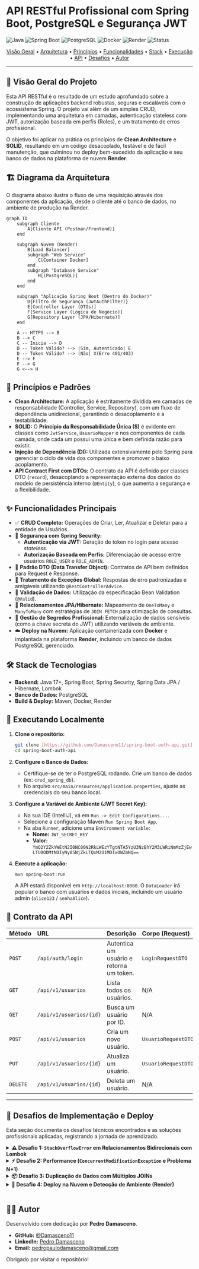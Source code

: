 # API RESTful Profissional com Spring Boot, PostgreSQL e Segurança JWT

![Java](https://img.shields.io/badge/Java-17+-orange?style=for-the-badge&logo=openjdk) ![Spring Boot](https://img.shields.io/badge/Spring_Boot-3.3+-green?style=for-the-badge&logo=spring) ![PostgreSQL](https://img.shields.io/badge/PostgreSQL-16-blue?style=for-the-badge&logo=postgresql) ![Docker](https://img.shields.io/badge/Docker-blue?style=for-the-badge&logo=docker) ![Render](https://img.shields.io/badge/Render-46E3B7?style=for-the-badge&logo=render) ![Status](https://img.shields.io/badge/Status-Concluído-brightgreen?style=for-the-badge)

<p align="center">
  <a href="#-visão-geral-do-projeto">Visão Geral</a> •
  <a href="#-diagrama-da-arquitetura">Arquitetura</a> •
  <a href="#-princípios-e-padrões">Princípios</a> •
  <a href="#-funcionalidades-principais">Funcionalidades</a> •
  <a href="#-stack-de-tecnologias">Stack</a> •
  <a href="#-executando-localmente">Execução</a> •
  <a href="#-contrato-da-api">API</a> •
  <a href="#-desafios-de-implementação-e-deploy">Desafios</a> •
  <a href="#-autor">Autor</a>
</p>

---

## 🎯 Visão Geral do Projeto

Esta API RESTful é o resultado de um estudo aprofundado sobre a construção de aplicações backend robustas, seguras e escaláveis com o ecossistema Spring. O projeto vai além de um simples CRUD, implementando uma arquitetura em camadas, autenticação stateless com JWT, autorização baseada em perfis (Roles), e um tratamento de erros profissional.

O objetivo foi aplicar na prática os princípios de **Clean Architecture** e **SOLID**, resultando em um código desacoplado, testável e de fácil manutenção, que culminou no deploy bem-sucedido da aplicação e seu banco de dados na plataforma de nuvem **Render**.

## 🏗️ Diagrama da Arquitetura

O diagrama abaixo ilustra o fluxo de uma requisição através dos componentes da aplicação, desde o cliente até o banco de dados, no ambiente de produção na Render.

```mermaid
graph TD
    subgraph Cliente
        A[Cliente API (Postman/Frontend)]
    end

    subgraph Nuvem (Render)
        B[Load Balancer]
        subgraph "Web Service"
            C[Container Docker]
        end
        subgraph "Database Service"
            H[(PostgreSQL)]
        end
    end
    
    subgraph "Aplicação Spring Boot (Dentro do Docker)"
        D{Filtro de Segurança (JwtAuthFilter)}
        E[Controller Layer (DTOs)]
        F[Service Layer (Lógica de Negócio)]
        G[Repository Layer (JPA/Hibernate)]
    end

    A -- HTTPS --> B
    B --> C
    C -- Inicia --> D
    D -- Token Válido? --> |Sim, Autenticado| E
    D -- Token Válido? --> |Não| X(Erro 401/403)
    E --> F
    F --> G
    G <--> H

````

## 📐 Princípios e Padrões

-   **Clean Architecture:** A aplicação é estritamente dividida em camadas de responsabilidade (Controller, Service, Repository), com um fluxo de dependência unidirecional, garantindo o desacoplamento e a testabilidade.
-   **SOLID:** O **Princípio da Responsabilidade Única (S)** é evidente em classes como `JwtService`, `UsuarioMapper` e nos componentes de cada camada, onde cada um possui uma única e bem definida razão para existir.
-   **Injeção de Dependência (DI):** Utilizada extensivamente pelo Spring para gerenciar o ciclo de vida dos componentes e promover o baixo acoplamento.
-   **API Contract First com DTOs:** O contrato da API é definido por classes DTO (`record`), desacoplando a representação externa dos dados do modelo de persistência interno (`@Entity`), o que aumenta a segurança e a flexibilidade.

## ✨ Funcionalidades Principais

-   ✅ **CRUD Completo:** Operações de Criar, Ler, Atualizar e Deletar para a entidade de Usuários.
-   🔐 **Segurança com Spring Security:**
    -   **Autenticação via JWT:** Geração de token no login para acesso *stateless*.
    -   **Autorização Baseada em Perfis:** Diferenciação de acesso entre usuários `ROLE_USER` e `ROLE_ADMIN`.
-   🧱 **Padrão DTO (Data Transfer Object):** Contratos de API bem definidos para Request e Response.
-   🚨 **Tratamento de Exceções Global:** Respostas de erro padronizadas e amigáveis utilizando `@RestControllerAdvice`.
-   📝 **Validação de Dados:** Utilização da especificação Bean Validation (`@Valid`).
-   🔗 **Relacionamentos JPA/Hibernate:** Mapeamento de `OneToMany` e `ManyToMany` com estratégias de `JOIN FETCH` para otimização de consultas.
-   🔑 **Gestão de Segredos Profissional:** Externalização de dados sensíveis (como a chave secreta do JWT) utilizando variáveis de ambiente.
-   ☁️ **Deploy na Nuvem:** Aplicação containerizada com **Docker** e implantada na plataforma **Render**, incluindo um banco de dados PostgreSQL gerenciado.

## 🛠️ Stack de Tecnologias

-   **Backend:** Java 17+, Spring Boot, Spring Security, Spring Data JPA / Hibernate, Lombok
-   **Banco de Dados:** PostgreSQL
-   **Build & Deploy:** Maven, Docker, Render

## 🚀 Executando Localmente

1.  **Clone o repositório:**
    ```bash
    git clone [https://github.com/Damasceno11/spring-boot-auth-api.git](https://github.com/Damasceno11/spring-boot-auth-api.git)
    cd spring-boot-auth-api
    ```

2.  **Configure o Banco de Dados:**
    -   Certifique-se de ter o PostgreSQL rodando. Crie um banco de dados (ex: `crud_spring_db`).
    -   No arquivo `src/main/resources/application.properties`, ajuste as credenciais do seu banco local.

3.  **Configure a Variável de Ambiente (JWT Secret Key):**
    -   Na sua IDE (IntelliJ), vá em `Run -> Edit Configurations...`.
    -   Selecione a configuração Maven `Run Spring Boot App`.
    -   Na aba `Runner`, adicione uma `Environment variable`:
        -   **Nome:** `JWT_SECRET_KEY`
        -   **Valor:** `YmQ2Y2ZkYWEtN2I0NC00N2RkLWEzYTgtNTA5YzU3NzBhY2M3LWRiNmMzZjEwLTU0ODMtNDIyNy05NjZkLTQxM2U1MDIxOWZmNQ==`

4.  **Execute a aplicação:**
    ```bash
    mvn spring-boot:run
    ```
    A API estará disponível em `http://localhost:8080`. O `DataLoader` irá popular o banco com usuários e dados iniciais, incluindo um usuário admin (`alice123` / `senhaAlice`).

## 📡 Contrato da API

| Método | URL | Descrição | Corpo (Request) | Corpo (Response) | Acesso |
| :--- | :--- | :--- | :--- | :--- | :--- |
| `POST` | `/api/auth/login` | Autentica um usuário e retorna um token. | `LoginRequestDTO` | `LoginResponseDTO` | **Público** |
| `GET` | `/api/v1/usuarios` | Lista todos os usuários. | N/A | `List<UsuarioResponseDTO>`| **ADMIN** |
| `GET` | `/api/v1/usuarios/{id}` | Busca um usuário por ID. | N/A | `UsuarioResponseDTO` | **ADMIN** |
| `POST` | `/api/v1/usuarios` | Cria um novo usuário. | `UsuarioRequestDTO` | `UsuarioResponseDTO` | **ADMIN** |
| `PUT` | `/api/v1/usuarios/{id}` | Atualiza um usuário. | `UsuarioRequestDTO` | `UsuarioResponseDTO` | **ADMIN** |
| `DELETE`| `/api/v1/usuarios/{id}`| Deleta um usuário. | N/A | `204 No Content` | **ADMIN** |

---

## 🧠 Desafios de Implementação e Deploy

Esta seção documenta os desafios técnicos encontrados e as soluções profissionais aplicadas, registrando a jornada de aprendizado.

<details>
  <summary><strong>⚠️ Desafio 1: <code>StackOverflowError</code> em Relacionamentos Bidirecionais com Lombok</strong></summary>

  <br>

- **Problema:** A anotação `@Data` do Lombok, quando usada em entidades com relacionamentos bidirecionais (ex: `Usuario` <-> `Produto`), gera métodos `hashCode()` e `equals()` que entram em um loop de recursão infinita, um chamando o outro, resultando em um `StackOverflowError`.

- **Solução:** O ciclo foi quebrado instruindo o Lombok a excluir os campos de relacionamento da geração desses métodos, utilizando as anotações `@EqualsAndHashCode.Exclude` e `@ToString.Exclude`.

  ```java
  // Em Usuario.java, no campo 'produtos'
  @ToString.Exclude
  @EqualsAndHashCode.Exclude
  @ManyToMany(fetch = FetchType.LAZY)
  private Set<Produto> produtos = new HashSet<>();
  ```
</details>

<details>
  <summary><strong>⚡ Desafio 2: Performance (<code>ConcurrentModificationException</code> e Problema N+1)</strong></summary>

  <br>

- **Problema:** A serialização de entidades com coleções *Lazy Loading* entrava em conflito com o Hibernate. A solução ingênua (`FetchType.EAGER`) levaria ao grave problema de performance N+1 selects.

- **Solução:** Implementamos consultas JPQL customizadas com **`JOIN FETCH`**. Isso instrui o Hibernate a buscar a entidade principal e suas coleções associadas em uma única e eficiente consulta SQL, garantindo que os dados estejam prontos antes da serialização.

  ```java
  // Em UsuarioRepository.java
  @Query("SELECT DISTINCT u FROM Usuario u LEFT JOIN FETCH u.enderecos LEFT JOIN FETCH u.produtos WHERE u.id = :id")
  Optional<Usuario> findByIdWithRelationships(Long id);
  ```
</details>

<details>
  <summary><strong>📦 Desafio 3: Duplicação de Dados com Múltiplos JOINs</strong></summary>

  <br>

- **Problema:** A query com `JOIN FETCH` para múltiplas coleções (ex: `enderecos` e `produtos`) gerava um produto cartesiano no resultado do SQL, fazendo com que itens em coleções do tipo `List` aparecessem duplicados no JSON.

- **Solução:** A estrutura de dados na entidade foi alterada de `List` para `Set`. A propriedade matemática do `Set` de não permitir elementos duplicados resolveu o problema elegantemente na camada de persistência, fazendo o Hibernate descartar as duplicatas ao montar os objetos.

  ```java
  // Em Usuario.java
  @OneToMany(mappedBy = "usuario", ...)
  private Set<Endereco> enderecos = new HashSet<>(); // Trocado de List para Set
  ```
</details>

<details>
  <summary><strong>🚀 Desafio 4: Deploy na Nuvem e Detecção de Ambiente (Render)</strong></summary>

  <br>

- **Problema:** O deploy na Render falhou por múltiplos motivos:
    1.  A plataforma não detectou o projeto como `Java` devido a uma estrutura de repositório Git inicial que continha outros tipos de arquivos na raiz.
    2.  A conexão com o banco de dados falhou (`Unable to determine Dialect`) devido a incompatibilidades entre a URL de conexão da Render e o formato esperado pelo driver JDBC, além de nomes incorretos de variáveis de ambiente.

- **Solução:**
    1.  O repositório foi reestruturado para ter o projeto Java na raiz.
    2.  Adotamos o **Docker** como ambiente de deploy, criando um `Dockerfile` multi-estágio. Isso tornou o build previsível e independente da detecção da plataforma.
    3.  Corrigimos as variáveis de ambiente na Render para usar os nomes exatos que o Spring Boot espera (`SPRING_DATASOURCE_USERNAME`, etc.) e ajustamos a URL do banco para o formato `jdbc:postgresql://...`, garantindo a conexão.

  ```dockerfile
  # Dockerfile (Estágio 2 - Run)
  FROM openjdk:17-jdk-slim
  WORKDIR /app
  COPY --from=build /app/target/crud-usuario-postgress-0.0.1-SNAPSHOT.jar app.jar
  EXPOSE 10000
  ENTRYPOINT ["java", "-jar", "app.jar"]
  ```
</details>

<br>

## 👨‍💻 Autor

Desenvolvido com dedicação por **Pedro Damasceno**.

-   **GitHub:** [@Damasceno11](https://github.com/Damasceno11)
-   **LinkedIn:** [Pedro Damasceno](https://www.linkedin.com/in/pedro-damasceno-23b330150/)
-   **Email:** <pedropaulodamasceno@gmail.com>

Obrigado por visitar o repositório!
